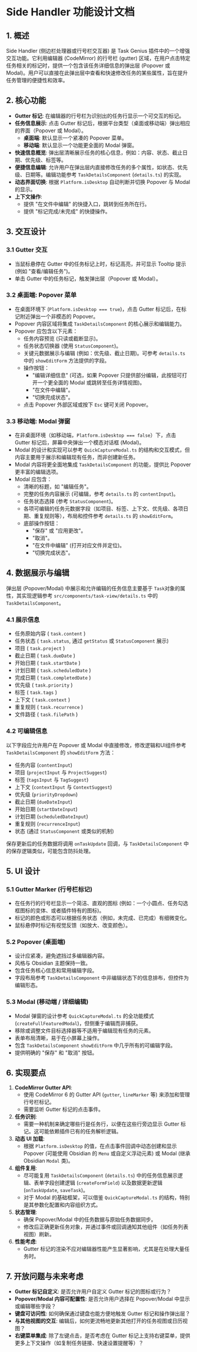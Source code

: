 # Side Handler 功能设计文档

## 1. 概述

Side Handler (侧边栏处理器或行号栏交互器) 是 Task Genius 插件中的一个增强交互功能。它利用编辑器 (CodeMirror) 的行号栏 (gutter) 区域，在用户点击特定任务相关的标记时，提供一个包含该任务详细信息的弹出层 (Popover 或 Modal)。用户可以直接在此弹出层中查看和快速修改任务的某些属性，旨在提升任务管理的便捷性和效率。

## 2. 核心功能

-   **Gutter 标记**: 在编辑器的行号栏为识别出的任务行显示一个可交互的标记。
-   **任务信息展示**: 点击 Gutter 标记后，根据平台类型（桌面或移动端）弹出相应的界面（Popover 或 Modal）。
    -   **桌面端**: 默认显示一个紧凑的 Popover 菜单。
    -   **移动端**: 默认显示一个功能更全面的 Modal 弹窗。
-   **快速信息概览**: 弹出层清晰展示任务的核心信息，例如：内容、状态、截止日期、优先级、标签等。
-   **便捷信息编辑**: 允许用户在弹出层内直接修改任务的多个属性，如状态、优先级、日期等。编辑功能参考 `TaskDetailsComponent` (`details.ts`) 的实现。
-   **动态界面切换**: 根据 `Platform.isDesktop` 自动判断并切换 Popover 与 Modal 的显示。
-   **上下文操作**:
    -   提供 "在文件中编辑" 的快捷入口，跳转到任务所在行。
    -   提供 "标记完成/未完成" 的快捷操作。

## 3. 交互设计

### 3.1 Gutter 交互

-   当鼠标悬停在 Gutter 中的任务标记上时，标记高亮，并可显示 Tooltip 提示 (例如 "查看/编辑任务")。
-   单击 Gutter 中的任务标记，触发弹出层（Popover 或 Modal）。

### 3.2 桌面端: Popover 菜单

-   在桌面环境下 (`Platform.isDesktop === true`)，点击 Gutter 标记后，在标记附近弹出一个非模态的 Popover。
-   Popover 内容区域将集成 `TaskDetailsComponent` 的核心展示和编辑能力。
-   Popover 应包含以下元素：
    -   任务内容预览 (只读或截断显示)。
    -   任务状态切换器 (使用 `StatusComponent`)。
    -   关键元数据展示与编辑 (例如：优先级、截止日期)。可参考 `details.ts` 中的 `showEditForm` 方法提供的字段。
    -   操作按钮：
        -   "编辑详细信息" (可选，如果 Popover 只提供部分编辑，此按钮可打开一个更全面的 Modal 或跳转至任务详情视图)。
        -   "在文件中编辑"。
        -   "切换完成状态"。
    -   点击 Popover 外部区域或按下 `Esc` 键可关闭 Popover。

### 3.3 移动端: Modal 弹窗

-   在非桌面环境（如移动端，`Platform.isDesktop === false`）下，点击 Gutter 标记后，屏幕中央弹出一个模态对话框 (Modal)。
-   Modal 的设计和实现可以参考 `QuickCaptureModal.ts` 的结构和交互模式，但内容主要用于展示和编辑现有任务，而非创建新任务。
-   Modal 内容将更全面地集成 `TaskDetailsComponent` 的功能，提供比 Popover 更丰富的编辑选项。
-   Modal 应包含：
    -   清晰的标题，如 "编辑任务"。
    -   完整的任务内容展示 (可编辑，参考 `details.ts` 的 `contentInput`)。
    -   任务状态选择 (参考 `StatusComponent`)。
    -   各项可编辑的任务元数据字段（如项目、标签、上下文、优先级、各项日期、重复规则等），布局和控件参考 `details.ts` 的 `showEditForm`。
    -   底部操作按钮：
        -   "保存" 或 "应用更改"。
        -   "取消"。
        -   "在文件中编辑" (打开对应文件并定位)。
        -   "切换完成状态"。

## 4. 数据展示与编辑

弹出层 (Popover/Modal) 中展示和允许编辑的任务信息主要基于 `Task`对象的属性，其实现逻辑参考 `src/components/task-view/details.ts` 中的 `TaskDetailsComponent`。

### 4.1 展示信息

-   任务原始内容 ( `task.content` )
-   任务状态 ( `task.status`, 通过 `getStatus` 或 `StatusComponent` 展示)
-   项目 ( `task.project` )
-   截止日期 ( `task.dueDate` )
-   开始日期 ( `task.startDate` )
-   计划日期 ( `task.scheduledDate` )
-   完成日期 ( `task.completedDate` )
-   优先级 ( `task.priority` )
-   标签 ( `task.tags` )
-   上下文 ( `task.context` )
-   重复规则 ( `task.recurrence` )
-   文件路径 ( `task.filePath` )

### 4.2 可编辑信息

以下字段应允许用户在 Popover 或 Modal 中直接修改，修改逻辑和UI组件参考 `TaskDetailsComponent` 的 `showEditForm` 方法：

-   任务内容 (`contentInput`)
-   项目 (`projectInput` 与 `ProjectSuggest`)
-   标签 (`tagsInput` 与 `TagSuggest`)
-   上下文 (`contextInput` 与 `ContextSuggest`)
-   优先级 (`priorityDropdown`)
-   截止日期 (`dueDateInput`)
-   开始日期 (`startDateInput`)
-   计划日期 (`scheduledDateInput`)
-   重复规则 (`recurrenceInput`)
-   状态 (通过 `StatusComponent` 或类似的机制)

保存更新后的任务数据将调用 `onTaskUpdate` 回调，与 `TaskDetailsComponent` 中的保存逻辑类似，可能包含防抖处理。

## 5. UI 设计

### 5.1 Gutter Marker (行号栏标记)

-   在任务行的行号栏显示一个简洁、直观的图标 (例如：一个小圆点、任务勾选框图标的变体、或者插件特有的图标)。
-   标记的颜色或形态可以根据任务状态（例如，未完成、已完成）有细微变化。
-   鼠标悬停时标记有视觉反馈（如放大、改变颜色）。

### 5.2 Popover (桌面端)

-   设计应紧凑，避免遮挡过多编辑器内容。
-   风格与 Obsidian 主题保持一致。
-   包含任务核心信息和常用编辑字段。
-   字段布局参考 `TaskDetailsComponent` 中非编辑状态下的信息排布，但控件为编辑形态。

### 5.3 Modal (移动端 / 详细编辑)

-   Modal 弹窗的设计参考 `QuickCaptureModal.ts` 的全功能模式 (`createFullFeaturedModal`)，但侧重于编辑而非捕获。
-   移除或调整文件目标选择器等不适用于编辑现有任务的元素。
-   表单布局清晰，易于在小屏幕上操作。
-   包含 `TaskDetailsComponent` `showEditForm` 中几乎所有的可编辑字段。
-   提供明确的 "保存" 和 "取消" 按钮。

## 6. 实现要点

1.  **CodeMirror Gutter API**:
    *   使用 CodeMirror 6 的 Gutter API (`gutter`, `lineMarker` 等) 来添加和管理行号栏标记。
    *   需要监听 Gutter 标记的点击事件。
2.  **任务识别**:
    *   需要一种机制来确定哪些行是任务行，以便在这些行旁边显示 Gutter 标记。这可能依赖插件已有的任务解析逻辑。
3.  **动态 UI 加载**:
    *   根据 `Platform.isDesktop` 的值，在点击事件回调中动态创建和显示 Popover (可能使用 Obsidian 的 `Menu` 或自定义浮动元素) 或 Modal (继承 Obsidian `Modal` 类)。
4.  **组件复用**:
    *   尽可能复用 `TaskDetailsComponent` (`details.ts`) 中的任务信息展示逻辑、表单字段创建逻辑 (`createFormField`) 以及数据更新逻辑 (`onTaskUpdate`, `saveTask`)。
    *   对于 Modal 的基础框架，可以借鉴 `QuickCaptureModal.ts` 的结构，特别是其参数化配置和内容组织方式。
5.  **状态管理**:
    *   确保 Popover/Modal 中的任务数据与原始任务数据同步。
    *   修改后正确更新任务对象，并通过事件或回调通知其他组件（如任务列表视图）刷新。
6.  **性能考虑**:
    *   Gutter 标记的渲染不应对编辑器性能产生显著影响，尤其是在处理大量任务时。

## 7. 开放问题与未来考虑

-   **Gutter 标记自定义**: 是否允许用户自定义 Gutter 标记的图标或行为？
-   **Popover/Modal 内容可配置性**: 是否允许用户选择在 Popover/Modal 中显示或编辑哪些字段？
-   **键盘可访问性**: 如何确保通过键盘也能方便地触发 Gutter 标记和操作弹出层？
-   **与其他视图的交互**: 编辑后，如何更流畅地更新其他打开的任务视图或日历视图？
-   **右键菜单集成**: 除了左键点击，是否考虑在 Gutter 标记上支持右键菜单，提供更多上下文操作（如复制任务链接、快速设置提醒等）？
